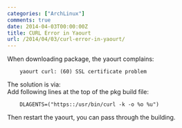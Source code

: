 ```yaml
---
categories: ["ArchLinux"]
comments: true
date: 2014-04-03T00:00:00Z
title: CURL Error in Yaourt
url: /2014/04/03/curl-error-in-yaourt/
---
```


When downloading package, the yaourt complains:<br />

```
	yaourt curl: (60) SSL certificate problem

```
The solution is via:<br />
Add following lines at the top of the pkg build file:<br />

```
	DLAGENTS=("https::/usr/bin/curl -k -o %o %u")

```
Then restart the yaourt, you can pass through the building. 
